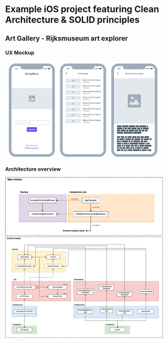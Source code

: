 # Example iOS project featuring Clean Architecture & SOLID principles
## **Art Gallery - Rijksmuseum art explorer**

### UX Mockup
<img src="preview_assets/mockup.png" width="800">
  
### Architecture overview
<img src="preview_assets/main_module_diagram.png" width="800">
<img src="preview_assets/artwork_module_diagram.png" width="800">